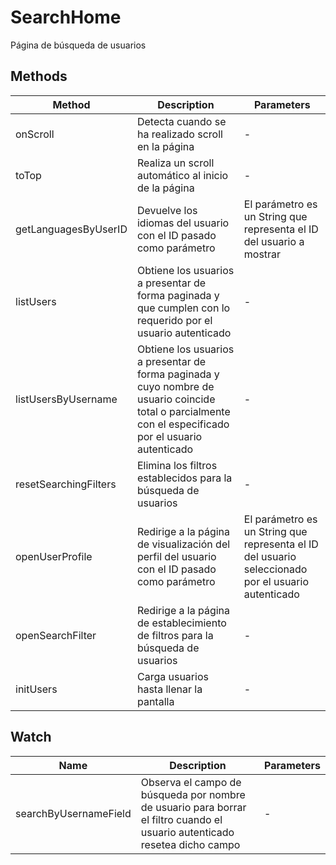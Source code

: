 # SearchHome

Página de búsqueda de usuarios

## Methods

<!-- @vuese:SearchHome:methods:start -->
|Method|Description|Parameters|
|---|---|---|
|onScroll|Detecta cuando se ha realizado scroll en la página|-|
|toTop|Realiza un scroll automático al inicio de la página|-|
|getLanguagesByUserID|Devuelve los idiomas del usuario con el ID pasado como parámetro|El parámetro es un String que representa el ID del usuario a mostrar|
|listUsers|Obtiene los usuarios a presentar de forma paginada y que cumplen con lo requerido por el usuario autenticado|-|
|listUsersByUsername|Obtiene los usuarios a presentar de forma paginada y cuyo nombre de usuario coincide total o parcialmente con el especificado por el usuario autenticado|-|
|resetSearchingFilters|Elimina los filtros establecidos para la búsqueda de usuarios|-|
|openUserProfile|Redirige a la página de visualización del perfil del usuario con el ID pasado como parámetro|El parámetro es un String que representa el ID del usuario seleccionado por el usuario autenticado|
|openSearchFilter|Redirige a la página de establecimiento de filtros para la búsqueda de usuarios|-|
|initUsers|Carga usuarios hasta llenar la pantalla|-|

<!-- @vuese:SearchHome:methods:end -->


## Watch

<!-- @vuese:SearchHome:watch:start -->
|Name|Description|Parameters|
|---|---|---|
|searchByUsernameField|Observa el campo de búsqueda por nombre de usuario para borrar el filtro cuando el usuario autenticado resetea dicho campo|-|

<!-- @vuese:SearchHome:watch:end -->


